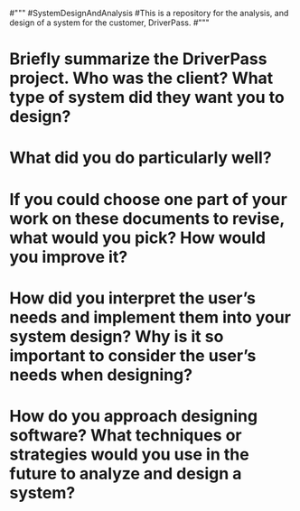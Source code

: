 #"""
#SystemDesignAndAnalysis
#This is a repository for the analysis, and design of a system for the customer, DriverPass. 
#"""

# Briefly summarize the DriverPass project. Who was the client? What type of system did they want you to design?

# What did you do particularly well?

# If you could choose one part of your work on these documents to revise, what would you pick? How would you improve it?

# How did you interpret the user’s needs and implement them into your system design? Why is it so important to consider the user’s needs when designing?

# How do you approach designing software? What techniques or strategies would you use in the future to analyze and design a system?
